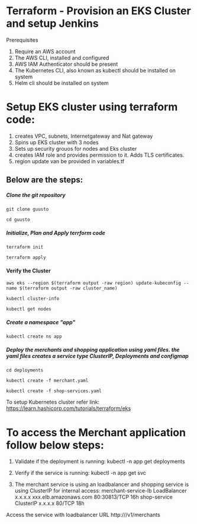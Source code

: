 # Terraform - Provision an EKS Cluster and setup Jenkins

Prerequisites
1. Require an AWS account
2. The AWS CLI, installed and configured
3. AWS IAM Authenticator should be present
4. The Kubernetes CLI, also known as kubectl should be installed on system
5. Helm cli should be installed on system

# Setup EKS cluster using terraform code:
1. creates VPC, subnets, Internetgateway and Nat gateway
2. Spins up EKS cluster with 3 nodes
3. Sets up security grouos for nodes and Eks cluster
4. creates IAM role and provides permission to it. Adds TLS certificates.
5. region update van be provided in variables.tf

## Below are the steps:
##### Clone the git repository
`git clone guusto`

`cd guusto`

##### Initialize, Plan and Apply terrform code


`terraform init`

`terraform apply`


#### Verify the Cluster

`aws eks --region $(terraform output -raw region) update-kubeconfig --name $(terraform output -raw cluster_name)`

`kubectl cluster-info`

`kubectl get nodes`

##### Create a namespace "app"
`kubectl create ns app`

##### Deploy the merchants and shopping application using yaml files. the yaml files creates a service type ClusterIP, Deployments and configmap 

`cd deployments`

`kubectl create -f merchant.yaml`

`kubectl create -f shop-services.yaml`


To setup Kubernetes cluster refer link: https://learn.hashicorp.com/tutorials/terraform/eks

# To access the Merchant application follow below steps:

1. Validate if the deployment is running:
  kubectl -n app get deployments
  
2. Verify if the service is running:
   kubectl -n app get svc
   
3. The merchant service is using an loadbalancer and shopping service is using ClusterIP for internal access:
   merchant-service-lb   LoadBalancer   x.x.x.x   xxx.elb.amazonaws.com   80:30813/TCP   16h
   shop-service          ClusterIP      x.x.x.x   <none>                  80/TCP         18h

Access the service with loadbalancer URL http://<loadbalancerURL>/v1/merchants



